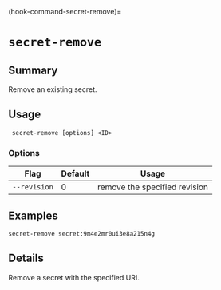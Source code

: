 (hook-command-secret-remove)=
# `secret-remove`

## Summary
Remove an existing secret.

## Usage
``` secret-remove [options] <ID>```

### Options
| Flag | Default | Usage |
| --- | --- | --- |
| `--revision` | 0 | remove the specified revision |

## Examples

    secret-remove secret:9m4e2mr0ui3e8a215n4g


## Details

Remove a secret with the specified URI.